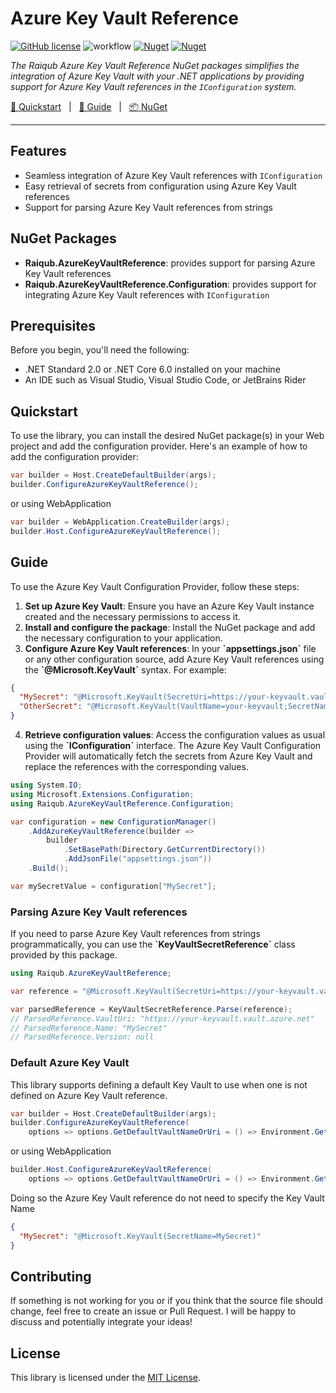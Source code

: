 # Azure Key Vault Reference

[![GitHub license](https://img.shields.io/badge/license-MIT-blue.svg?style=flat-square)](https://raw.githubusercontent.com/EngRajabi/Enum.Source.Generator/master/LICENSE)
![workflow](https://github.com/skarllot/azure-keyvault-reference/actions/workflows/dotnet.yml/badge.svg?branch=main)
[![Nuget](https://img.shields.io/nuget/v/Raiqub.AzureKeyVaultReference.Configuration)](https://www.nuget.org/packages/Raiqub.AzureKeyVaultReference.Configuration)
[![Nuget](https://img.shields.io/nuget/dt/Raiqub.AzureKeyVaultReference.Configuration?label=Nuget.org%20Downloads&style=flat-square&color=blue)](https://www.nuget.org/packages/Raiqub.AzureKeyVaultReference.Configuration)

_The Raiqub Azure Key Vault Reference NuGet packages simplifies the integration of Azure Key Vault with your .NET applications by providing support for Azure Key Vault references in the `IConfiguration` system._

[🏃 Quickstart](#quickstart) &nbsp; | &nbsp; [📗 Guide](#guide) &nbsp; | &nbsp; [📦 NuGet](https://www.nuget.org/packages/Raiqub.AzureKeyVaultReference.Configuration)

<hr />

## Features
* Seamless integration of Azure Key Vault references with `IConfiguration`
* Easy retrieval of secrets from configuration using Azure Key Vault references
* Support for parsing Azure Key Vault references from strings

## NuGet Packages
* **Raiqub.AzureKeyVaultReference**: provides support for parsing Azure Key Vault references
* **Raiqub.AzureKeyVaultReference.Configuration**: provides support for integrating Azure Key Vault references with `IConfiguration`

## Prerequisites
Before you begin, you'll need the following:

* .NET Standard 2.0 or .NET Core 6.0 installed on your machine
* An IDE such as Visual Studio, Visual Studio Code, or JetBrains Rider

## Quickstart
To use the library, you can install the desired NuGet package(s) in your Web project and add the configuration provider. Here's an example of how to add the configuration provider:

```csharp
var builder = Host.CreateDefaultBuilder(args);
builder.ConfigureAzureKeyVaultReference();
```

or using WebApplication

```csharp
var builder = WebApplication.CreateBuilder(args);
builder.Host.ConfigureAzureKeyVaultReference();
```

## Guide
To use the Azure Key Vault Configuration Provider, follow these steps:

1. **Set up Azure Key Vault**: Ensure you have an Azure Key Vault instance created and the necessary permissions to access it.
2. **Install and configure the package**: Install the NuGet package and add the necessary configuration to your application.
3. **Configure Azure Key Vault references**: In your **\`appsettings.json\`** file or any other configuration source, add Azure Key Vault references using the **\`@Microsoft.KeyVault\`** syntax. For example:

```json
{
  "MySecret": "@Microsoft.KeyVault(SecretUri=https://your-keyvault.vault.azure.net/secrets/MySecret)",
  "OtherSecret": "@Microsoft.KeyVault(VaultName=your-keyvault;SecretName=OtherSecret)"
}
```

4. **Retrieve configuration values**: Access the configuration values as usual using the **\`IConfiguration\`** interface. The Azure Key Vault Configuration Provider will automatically fetch the secrets from Azure Key Vault and replace the references with the corresponding values.

```csharp
using System.IO;
using Microsoft.Extensions.Configuration;
using Raiqub.AzureKeyVaultReference.Configuration;

var configuration = new ConfigurationManager()
    .AddAzureKeyVaultReference(builder =>
        builder
            .SetBasePath(Directory.GetCurrentDirectory())
            .AddJsonFile("appsettings.json"))
    .Build();

var mySecretValue = configuration["MySecret"];
```

### Parsing Azure Key Vault references
If you need to parse Azure Key Vault references from strings programmatically, you can use the **\`KeyVaultSecretReference\`** class provided by this package.

```csharp
using Raiqub.AzureKeyVaultReference;

var reference = "@Microsoft.KeyVault(SecretUri=https://your-keyvault.vault.azure.net/secrets/MySecret)";

var parsedReference = KeyVaultSecretReference.Parse(reference);
// ParsedReference.VaultUri: "https://your-keyvault.vault.azure.net"
// ParsedReference.Name: "MySecret"
// ParsedReference.Version: null
```

### Default Azure Key Vault
This library supports defining a default Key Vault to use when one is not defined on Azure Key Vault reference.

```csharp
var builder = Host.CreateDefaultBuilder(args);
builder.ConfigureAzureKeyVaultReference(
    options => options.GetDefaultVaultNameOrUri = () => Environment.GetEnvironmentVariable("KEYVAULTURI"));
```

or using WebApplication

```csharp
builder.Host.ConfigureAzureKeyVaultReference(
    options => options.GetDefaultVaultNameOrUri = () => Environment.GetEnvironmentVariable("KEYVAULTNAME"));
```

Doing so the Azure Key Vault reference do not need to specify the Key Vault Name

```json
{
  "MySecret": "@Microsoft.KeyVault(SecretName=MySecret)"
}
```

## Contributing

If something is not working for you or if you think that the source file
should change, feel free to create an issue or Pull Request.
I will be happy to discuss and potentially integrate your ideas!

## License

This library is licensed under the [MIT License](./LICENSE).
